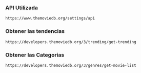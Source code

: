 ### API Utilizada
`https://www.themoviedb.org/settings/api`

### Obtener las tendencias
`https://developers.themoviedb.org/3/trending/get-trending`
### Obtener las Categorias
`https://developers.themoviedb.org/3/genres/get-movie-list`